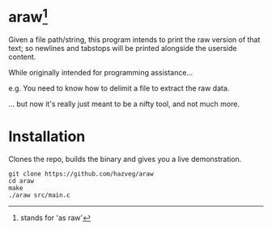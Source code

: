 # araw[^1]

Given a file path/string, this program intends to print the raw version of
that text; so newlines and tabstops will be printed alongside the userside
content.

While originally intended for programming assistance...

e.g.
You need to know how to delimit a file to extract the raw data.

... but now it's really just meant to be a nifty tool, and not much more.

# Installation

Clones the repo, builds the binary and gives you a live demonstration.

```
git clone https://github.com/hazveg/araw
cd araw
make
./araw src/main.c
```

[^1]: stands for 'as raw'

